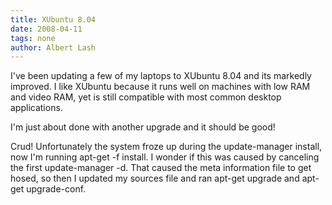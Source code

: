 ```yaml
---
title: XUbuntu 8.04
date: 2008-04-11
tags: none
author: Albert Lash
---
```

I've been updating a few of my laptops to XUbuntu 8.04 and its markedly improved. I like XUbuntu because it runs well on machines with low RAM and video RAM, yet is still compatible with most common desktop applications.

I'm just about done with another upgrade and it should be good!

Crud! Unfortunately the system froze up during the update-manager install, now I'm running  apt-get -f install. I wonder if this was caused by canceling the first update-manager -d. That caused the meta information file to get hosed, so then I updated my sources file and ran apt-get upgrade and apt-get upgrade-conf.

